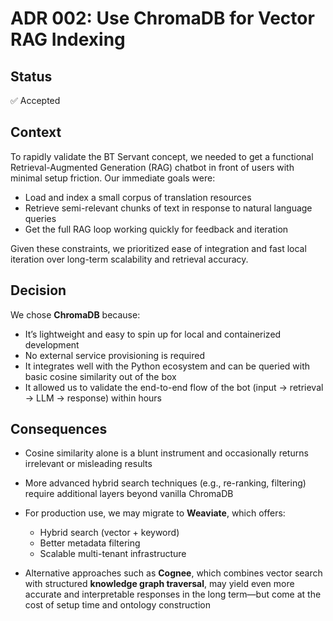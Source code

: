 # ADR 002: Use ChromaDB for Vector RAG Indexing

## Status

✅ Accepted

## Context

To rapidly validate the BT Servant concept, we needed to get a functional Retrieval-Augmented Generation (RAG) chatbot in front of users with minimal setup friction. Our immediate goals were:

- Load and index a small corpus of translation resources
- Retrieve semi-relevant chunks of text in response to natural language queries
- Get the full RAG loop working quickly for feedback and iteration

Given these constraints, we prioritized ease of integration and fast local iteration over long-term scalability and retrieval accuracy.

## Decision

We chose **ChromaDB** because:

- It’s lightweight and easy to spin up for local and containerized development
- No external service provisioning is required
- It integrates well with the Python ecosystem and can be queried with basic cosine similarity out of the box
- It allowed us to validate the end-to-end flow of the bot (input → retrieval → LLM → response) within hours

## Consequences

- Cosine similarity alone is a blunt instrument and occasionally returns irrelevant or misleading results
- More advanced hybrid search techniques (e.g., re-ranking, filtering) require additional layers beyond vanilla ChromaDB
- For production use, we may migrate to **Weaviate**, which offers:
  - Hybrid search (vector + keyword)
  - Better metadata filtering
  - Scalable multi-tenant infrastructure

- Alternative approaches such as **Cognee**, which combines vector search with structured **knowledge graph traversal**, may yield even more accurate and interpretable responses in the long term—but come at the cost of setup time and ontology construction

